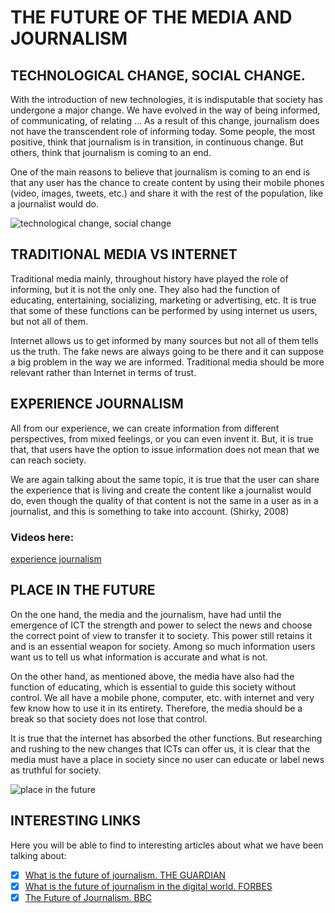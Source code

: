 
# **THE FUTURE OF THE MEDIA AND JOURNALISM**

## TECHNOLOGICAL CHANGE, SOCIAL CHANGE.


With the introduction of new technologies, it is indisputable that society has undergone a major change. We have evolved in the way of being informed, of communicating, of relating ... As a result of this change, journalism does not have the transcendent role of informing today. Some people, the most positive, think that journalism is in transition, in continuous change. But others, think that journalism is coming to an end.

One of the main reasons to believe that journalism is coming to an end is that any user has the chance to create content by using their mobile phones (video, images, tweets, etc.) and share it with the rest of the population, like a journalist would do.


![technological change, social change](https://thewellesleynews.com/wp-content/uploads/2015/11/0070a97.jpg)

## TRADITIONAL MEDIA VS INTERNET 

Traditional media mainly, throughout history have played the role of informing, but it is not the only one. They also had the function of educating, entertaining, socializing, marketing or advertising, etc. It is true that some of these functions can be performed by using internet us users, but not all of them.

Internet allows us to get informed by many sources but not all of them tells us the truth. The fake news are always going to be there and it can suppose a big problem in the way we are informed. Traditional media should be more relevant rather than Internet in terms of trust.

## EXPERIENCE JOURNALISM

All from our experience, we can create information from different perspectives, from mixed feelings, or you can even invent it. But, it is true that, that users have the option to issue information does not mean that we can reach society.

We are again talking about the same topic, it is true that the user can share the experience that is living and create the content like a journalist would do, even though the quality of that content is not the same in a user as in a journalist, and this is something to take into account. (Shirky, 2008)

### Videos here:
[experience journalism](https://www.youtube.com/watch?v=SEVNA8EnTeA)

## PLACE IN THE FUTURE

On the one hand, the media and the journalism, have had until the emergence of ICT the strength and power to select the news and choose the correct point of view to transfer it to society. This power still retains it and is an essential weapon for society. Among so much information users want us to tell us what information is accurate and what is not.

On the other hand, as mentioned above, the media have also had the function of educating, which is essential to guide this society without control. We all have a mobile phone, computer, etc. with internet and very few know how to use it in its entirety. Therefore, the media should be a break so that society does not lose that control.

It is true that the internet has absorbed the other functions. But researching and rushing to the new changes that ICTs can offer us, it is clear that the media must have a place in society since no user can educate or label news as truthful for society.

![place in the future](http://1.bp.blogspot.com/_w9XO9zBePXE/SgtPox8E9tI/AAAAAAAABOA/uUZa6Y_te8M/s400/journalism_cartoon.jpg)

## INTERESTING LINKS

Here you will be able to find to interesting articles about what we have been talking about:
 - [X] [What is the future of journalism. THE GUARDIAN](https://www.theguardian.com/media/2015/apr/15/what-is-the-future-of-journalism)
 - [X] [What is the future of journalism in the digital world. FORBES](https://www.forbes.com/sites/quora/2017/12/18/what-is-the-future-of-journalism-in-the-digital-world/#78f8c5c36a39)
 - [X] [The Future of Journalism. BBC](http://www.bbc.co.uk/blogs/theeditors/future_of_journalism.pdf)
